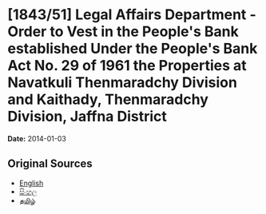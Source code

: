 # [1843/51] Legal Affairs Department - Order to Vest in the People's Bank established Under the People's Bank Act No. 29 of 1961 the Properties at Navatkuli Thenmaradchy Division and Kaithady, Thenmaradchy Division, Jaffna District

**Date:** 2014-01-03

## Original Sources

- [English](https://documents.gov.lk/view/extra-gazettes/2014/1/1843-51_E.pdf)
- [සිංහල](https://documents.gov.lk/view/extra-gazettes/2014/1/1843-51_S.pdf)
- [தமிழ்](https://documents.gov.lk/view/extra-gazettes/2014/1/1843-51_T.pdf)
